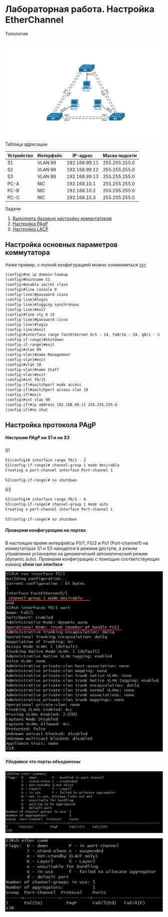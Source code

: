 # Лабораторная работа. Настройка EtherChannel

Топология

![](https://github.com/Samsonvl/network-otus/blob/master/labs/lab04/Screenshots/topology.png)




Таблица адресации

| Устройство | Интерфейс | IP-адрес      | Маска подсети |
| ---------- | --------- | ------------- | ------------- |
| S1         | VLAN 99   | 192.168.99.11 | 255.255.255.0 |
| S2         | VLAN 99   | 192.168.99.12 | 255.255.255.0 |
| S3         | VLAN 99   | 192.168.99.13 | 255.255.255.0 |
| PC-A       | NIC       | 192.168.10.1  | 255.255.255.0 |
| PC-B       | NIC       | 192.168.10.2  | 255.255.255.0 |
| PC-C       | NIC       | 192.168.10.3  | 255.255.255.0 |

Задачи

1. [Выполнить базовую настройку коммутаторов](#EC1)
2. [Настройка PAgP](#EC2)
3. [Настройка LACP](#EC3)

## Настройка основных параметров коммутатора

Ниже пример, с полной конфигурацией можно ознакомиться [тут]()

```
(config)#no ip domain-lookup
(config)#hostname S1
(config)#enable secret class
(config)#line console 0
(config-line)#password cisco
(config-line)#login
(config-line)#logging synchronous
(config-line)#exit
(config)#line vty 0 15
(config-line)#password cisco
(config-line)#login
(config-line)#exit
(config)#interface range fastEthernet 0/1 - 14, fa0/16 - 24, g0/1 - 2
(config-if-range)#shutdown
(config-if-range)#exit
(config)#vlan 99
(config-vlan)#name Management
(config-vlan)#exit
(config)#vlan 10
(config-vlan)#name Staff
(config-vlan)#exit
(config)#int f0/15
(config-if)#switchport mode access
(config-if)#switchport access vlan 10
(config-if)#exit
(config)#int vlan 99
(config-if)#ip address 192.168.99.11 255.255.255.0
(config-if)#no shut
```

## Настройка протокола PAgP

##### Настроим PAgP на S1 и на S3

S1

```
S1(config)# interface range f0/1 - 2
S1(config-if-range)# channel-group 1 mode desirable
Creating a port-channel interface Port-channel 1

S1(config-if-range)# no shutdown
```

S3

```
S3(config)# interface range f0/3 - 4
S3(config-if-range)# channel-group 1 mode auto
Creating a port-channel interface Port-channel 1

S3(config-if-range)# no shutdown
```

##### Проверим конфигурацию на портах

В настоящее время интерфейсы F0/1, F0/2 и Po1 (Port-channel1) на коммутаторах S1 и S3 находятся в режиме доступе, а режим управления установлен на динамический автоматический режим (dynamic auto). Проверим конфигурацию с помощью соответствующих команд **show run interface** 

![Screenshot_4](https://github.com/Samsonvl/network-otus/blob/master/labs/lab04/Screenshots/Screenshot_4.png)

##### Убедимся что порты объединены

![](https://github.com/Samsonvl/network-otus/blob/master/labs/lab04/Screenshots/Screenshot_3.png)

![](https://github.com/Samsonvl/network-otus/blob/master/labs/lab04/Screenshots/Screenshot_5.png)


